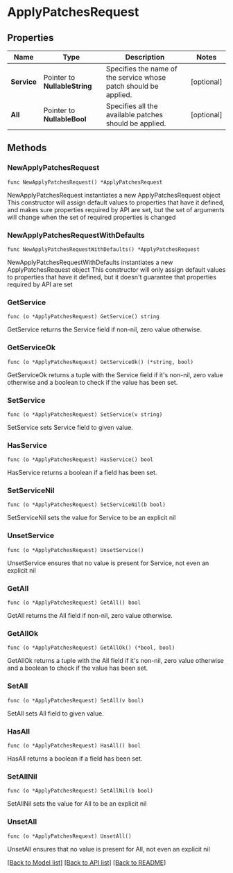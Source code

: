 # ApplyPatchesRequest

## Properties

Name | Type | Description | Notes
------------ | ------------- | ------------- | -------------
**Service** | Pointer to **NullableString** | Specifies the name of the service whose patch should be applied. | [optional] 
**All** | Pointer to **NullableBool** | Specifies all the available patches should be applied. | [optional] 

## Methods

### NewApplyPatchesRequest

`func NewApplyPatchesRequest() *ApplyPatchesRequest`

NewApplyPatchesRequest instantiates a new ApplyPatchesRequest object
This constructor will assign default values to properties that have it defined,
and makes sure properties required by API are set, but the set of arguments
will change when the set of required properties is changed

### NewApplyPatchesRequestWithDefaults

`func NewApplyPatchesRequestWithDefaults() *ApplyPatchesRequest`

NewApplyPatchesRequestWithDefaults instantiates a new ApplyPatchesRequest object
This constructor will only assign default values to properties that have it defined,
but it doesn't guarantee that properties required by API are set

### GetService

`func (o *ApplyPatchesRequest) GetService() string`

GetService returns the Service field if non-nil, zero value otherwise.

### GetServiceOk

`func (o *ApplyPatchesRequest) GetServiceOk() (*string, bool)`

GetServiceOk returns a tuple with the Service field if it's non-nil, zero value otherwise
and a boolean to check if the value has been set.

### SetService

`func (o *ApplyPatchesRequest) SetService(v string)`

SetService sets Service field to given value.

### HasService

`func (o *ApplyPatchesRequest) HasService() bool`

HasService returns a boolean if a field has been set.

### SetServiceNil

`func (o *ApplyPatchesRequest) SetServiceNil(b bool)`

 SetServiceNil sets the value for Service to be an explicit nil

### UnsetService
`func (o *ApplyPatchesRequest) UnsetService()`

UnsetService ensures that no value is present for Service, not even an explicit nil
### GetAll

`func (o *ApplyPatchesRequest) GetAll() bool`

GetAll returns the All field if non-nil, zero value otherwise.

### GetAllOk

`func (o *ApplyPatchesRequest) GetAllOk() (*bool, bool)`

GetAllOk returns a tuple with the All field if it's non-nil, zero value otherwise
and a boolean to check if the value has been set.

### SetAll

`func (o *ApplyPatchesRequest) SetAll(v bool)`

SetAll sets All field to given value.

### HasAll

`func (o *ApplyPatchesRequest) HasAll() bool`

HasAll returns a boolean if a field has been set.

### SetAllNil

`func (o *ApplyPatchesRequest) SetAllNil(b bool)`

 SetAllNil sets the value for All to be an explicit nil

### UnsetAll
`func (o *ApplyPatchesRequest) UnsetAll()`

UnsetAll ensures that no value is present for All, not even an explicit nil

[[Back to Model list]](../README.md#documentation-for-models) [[Back to API list]](../README.md#documentation-for-api-endpoints) [[Back to README]](../README.md)


